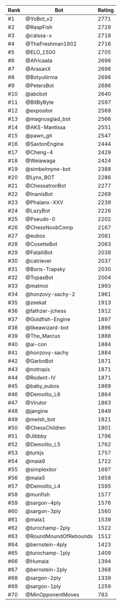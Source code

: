 Rank|Bot|Rating
---|---|---
#1|@YoBot_v2|2771
#2|@RaspFish|2729
#3|@caissa-x|2718
#4|@TheFreshman1902|2716
#5|@ELO_1500|2705
#6|@Africaata|2696
#7|@ArasanX|2696
#8|@Botyuliirma|2696
#9|@PetersBot|2686
#10|@abcbot|2640
#11|@BitByByte|2597
#12|@expositor|2569
#13|@magnusglad_bot|2566
#14|@AKS-Mantissa|2551
#15|@pawn_git|2547
#16|@SaxtonEngine|2444
#17|@Cheng-4|2429
#18|@Weiawaga|2424
#19|@simbelmyne-bot|2388
#20|@Lynx_BOT|2286
#21|@ChessatronBot|2277
#22|@InanisBot|2269
#23|@Phalanx-XXV|2239
#24|@LazyBot|2226
#25|@Pseudo-0|2202
#26|@ChessNoobComp|2167
#27|@eubos|2081
#28|@CosetteBot|2063
#29|@FataliiBot|2038
#30|@catriever|2037
#31|@Boris-Trapsky|2030
#32|@TopasBot|2004
#33|@matmoi|1993
#34|@honzovy-sachy-2|1961
#35|@zeekat|1913
#36|@fathzer-jchess|1912
#37|@Goldfish-Engine|1897
#38|@likeawizard-bot|1896
#39|@The_Marcus|1888
#40|@ai-con|1884
#41|@honzovy-sachy|1884
#42|@GarboBot|1871
#43|@notropis|1871
#44|@Rodent-IV|1871
#45|@baby_eubos|1869
#46|@Demolito_L6|1864
#47|@Virutor|1863
#48|@jangine|1849
#49|@melsh_bot|1821
#50|@ChessChildren|1801
#51|@Jibbby|1796
#52|@Demolito_L5|1762
#53|@turkjs|1757
#54|@maia9|1722
#55|@simplexitor|1697
#56|@maia5|1658
#57|@Demolito_L4|1595
#58|@munfish|1577
#59|@sargon-4ply|1576
#60|@sargon-3ply|1560
#61|@maia1|1539
#62|@turochamp-2ply|1522
#63|@RoundMoundOfRebounds|1512
#64|@bernstein-4ply|1423
#65|@turochamp-1ply|1409
#66|@Humaia|1394
#67|@bernstein-2ply|1368
#68|@sargon-2ply|1339
#69|@sargon-1ply|1259
#70|@MinOpponentMoves|783
